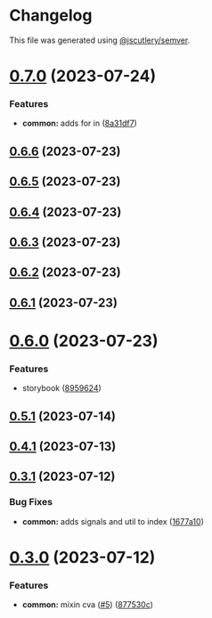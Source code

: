 # Changelog

This file was generated using [@jscutlery/semver](https://github.com/jscutlery/semver).

# [0.7.0](https://github.com/RobbyRabbitman/ngx/compare/common-0.6.6...common-0.7.0) (2023-07-24)


### Features

* **common:** adds for in ([8a31df7](https://github.com/RobbyRabbitman/ngx/commit/8a31df78353abadcfaf22e6c9cb12d05194d4af7))



## [0.6.6](https://github.com/RobbyRabbitman/ngx/compare/common-0.6.5...common-0.6.6) (2023-07-23)



## [0.6.5](https://github.com/RobbyRabbitman/ngx/compare/common-0.6.4...common-0.6.5) (2023-07-23)



## [0.6.4](https://github.com/RobbyRabbitman/ngx/compare/common-0.6.3...common-0.6.4) (2023-07-23)



## [0.6.3](https://github.com/RobbyRabbitman/ngx/compare/common-0.6.2...common-0.6.3) (2023-07-23)



## [0.6.2](https://github.com/RobbyRabbitman/ngx/compare/common-0.6.1...common-0.6.2) (2023-07-23)



## [0.6.1](https://github.com/RobbyRabbitman/ngx/compare/common-0.6.0...common-0.6.1) (2023-07-23)



# [0.6.0](https://github.com/RobbyRabbitman/ngx/compare/common-0.5.1...common-0.6.0) (2023-07-23)


### Features

* storybook ([8959624](https://github.com/RobbyRabbitman/ngx/commit/895962469d22e86b81560bb66600d1e5797d011e))



## [0.5.1](https://github.com/RobbyRabbitman/ngx/compare/common-0.5.0...common-0.5.1) (2023-07-14)



## [0.4.1](https://github.com/RobbyRabbitman/ngx/compare/common-0.4.0...common-0.4.1) (2023-07-13)



## [0.3.1](https://github.com/RobbyRabbitman/ngx/compare/common-0.3.0...common-0.3.1) (2023-07-12)


### Bug Fixes

* **common:** adds signals and util to index ([1677a10](https://github.com/RobbyRabbitman/ngx/commit/1677a10ff2ad20af67acf64f981e3dbac8db4251))



# [0.3.0](https://github.com/RobbyRabbitman/ngx/compare/common-0.2.0...common-0.3.0) (2023-07-12)


### Features

* **common:** mixin cva ([#5](https://github.com/RobbyRabbitman/ngx/issues/5)) ([877530c](https://github.com/RobbyRabbitman/ngx/commit/877530c91a1a06b1f66581bf502acd6a7a622c5c))

